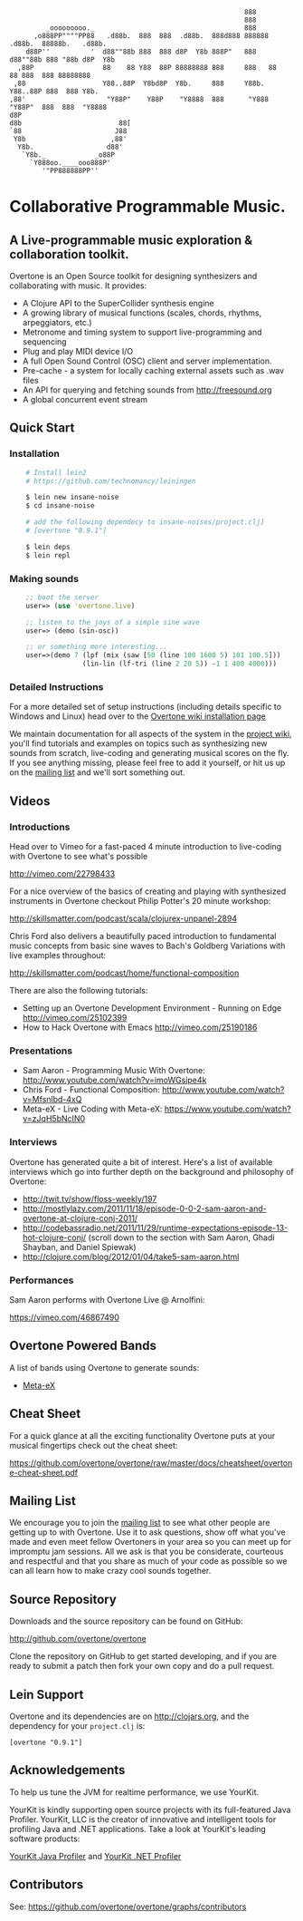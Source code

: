                                                               888
                                                              888
             _ooooooooo._                                     888
          ,o888PP""""PP88   .d88b.  888  888  .d88b.  888d888 888888 .d88b.  88888b.   .d88b.
        d88P''          '  d88""88b 888  888 d8P  Y8b 888P"   888   d88""88b 888 "88b d8P  Y8b
      ,88P                 88    88 Y88  88P 88888888 888     888   88    88 888  888 88888888
     ,88                   Y88..88P  Y8bd8P  Y8b.     888     Y88b. Y88..88P 888  888 Y8b.
    ,88'                    "Y88P"    Y88P    "Y8888  888      "Y888 "Y88P"  888  888  "Y8888
    d8P
    d8b                        88[
    `88                       J88
     Y8b                     ,88'
      Y8b.                  d88'
       `Y8b._            _o88P
         `Y888oo.____ooo888P'
            '"PP888888PP''



# Collaborative Programmable Music.

## A Live-programmable music exploration & collaboration toolkit.

Overtone is an Open Source toolkit for designing synthesizers and
collaborating with music.  It provides:

* A Clojure API to the SuperCollider synthesis engine
* A growing library of musical functions (scales, chords, rhythms,
  arpeggiators, etc.)
* Metronome and timing system to support live-programming and sequencing
* Plug and play MIDI device I/O
* A full Open Sound Control (OSC) client and server implementation.
* Pre-cache - a system for locally caching external assets such as .wav
  files
* An API for querying and fetching sounds from http://freesound.org
* A global concurrent event stream

## Quick Start

### Installation

```sh
    # Install lein2
    # https://github.com/technomancy/leiningen

    $ lein new insane-noise
    $ cd insane-noise

    # add the following dependecy to insane-noises/project.clj]
    # [overtone "0.9.1"]

    $ lein deps
    $ lein repl
```

### Making sounds


```clj
    ;; boot the server
    user=> (use 'overtone.live)

    ;; listen to the joys of a simple sine wave
    user=> (demo (sin-osc))

    ;; or something more interesting...
    user=>(demo 7 (lpf (mix (saw [50 (line 100 1600 5) 101 100.5]))
                  (lin-lin (lf-tri (line 2 20 5)) -1 1 400 4000)))
```

### Detailed Instructions

For a more detailed set of setup instructions (including details
specific to Windows and Linux) head over to the
[Overtone wiki installation page](https://github.com/overtone/overtone/wiki/Installing-Overtone)

We maintain documentation for all aspects of the system in the
[project wiki](https://github.com/overtone/overtone/wiki/Home), you'll
find tutorials and examples on topics such as synthesizing new sounds
from scratch, live-coding and generating musical scores on the fly. If
you see anything missing, please feel free to add it yourself, or hit us
up on the [mailing list](http://groups.google.com/group/overtone) and
we'll sort something out.

##  Videos

### Introductions

Head over to Vimeo for a fast-paced 4 minute introduction to live-coding
with Overtone to see what's possible

  http://vimeo.com/22798433

For a nice overview of the basics of creating and playing with
synthesized instruments in Overtone checkout Philip Potter's 20 minute
workshop:

  http://skillsmatter.com/podcast/scala/clojurex-unpanel-2894

Chris Ford also delivers a beautifully paced introduction to fundamental music
concepts from basic sine waves to Bach's Goldberg Variations with live examples throughout:

  http://skillsmatter.com/podcast/home/functional-composition

There are also the following tutorials:

* Setting up an Overtone Development Environment - Running on Edge
  http://vimeo.com/25102399
* How to Hack Overtone with Emacs http://vimeo.com/25190186

### Presentations

* Sam Aaron - Programming Music With Overtone: http://www.youtube.com/watch?v=imoWGsipe4k
* Chris Ford - Functional Composition: http://www.youtube.com/watch?v=Mfsnlbd-4xQ
* Meta-eX - Live Coding with Meta-eX: https://www.youtube.com/watch?v=zJqH5bNcIN0

### Interviews

Overtone has generated quite a bit of interest. Here's a list of
available interviews which go into further depth on the background and
philosophy of Overtone:

* http://twit.tv/show/floss-weekly/197
* http://mostlylazy.com/2011/11/18/episode-0-0-2-sam-aaron-and-overtone-at-clojure-conj-2011/
* http://codebassradio.net/2011/11/29/runtime-expectations-episode-13-hot-clojure-conj/
  (scroll down to the section with Sam Aaron, Ghadi Shayban, and Daniel Spiewak)
* http://clojure.com/blog/2012/01/04/take5-sam-aaron.html

### Performances

Sam Aaron performs with Overtone Live @ Arnolfini:

  https://vimeo.com/46867490

## Overtone Powered Bands

A list of bands using Overtone to generate sounds:

* [Meta-eX](http://meta-ex.com)


## Cheat Sheet

For a quick glance at all the exciting functionality Overtone puts at
your musical fingertips check out the cheat sheet:

https://github.com/overtone/overtone/raw/master/docs/cheatsheet/overtone-cheat-sheet.pdf


## Mailing List

We encourage you to join the
[mailing list](http://groups.google.com/group/overtone) to see what
other people are getting up to with Overtone. Use it to ask questions,
show off what you've made and even meet fellow Overtoners in your area
so you can meet up for impromptu jam sessions. All we ask is that you be
considerate, courteous and respectful and that you share as much of your
code as possible so we can all learn how to make crazy cool sounds
together.

## Source Repository

Downloads and the source repository can be found on GitHub:

  http://github.com/overtone/overtone

Clone the repository on GitHub to get started developing, and if you are
ready to submit a patch then fork your own copy and do a pull request.

##  Lein Support

Overtone and its dependencies are on http://clojars.org, and the
dependency for your `project.clj` is:

    [overtone "0.9.1"]

## Acknowledgements

To help us tune the JVM for realtime performance, we use YourKit.

YourKit is kindly supporting open source projects with its full-featured
Java Profiler.  YourKit, LLC is the creator of innovative and
intelligent tools for profiling Java and .NET applications. Take a look
at YourKit's leading software products:

[YourKit Java Profiler](http://www.yourkit.com/java/profiler/index.jsp) and
[YourKit .NET Profiler](http://www.yourkit.com/.net/profiler/index.jsp)

## Contributors

See: https://github.com/overtone/overtone/graphs/contributors
